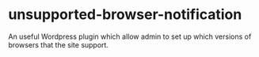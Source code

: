 # unsupported-browser-notification
An useful Wordpress plugin which allow admin to set up which versions of browsers that the site support.
